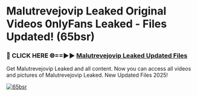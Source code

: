# Malutrevejovip Leaked Original Videos 0nlyFans Leaked - Files Updated! (65bsr)

<h3>🔴 CLICK HERE 🌐==►► <a href="https://tinyurl.com/3hn5wdd3" rel="nofollow">Malutrevejovip Leaked Updated Files</a></h3>

Get Malutrevejovip Leaked and all content. Now you can access all videos and pictures of Malutrevejovip Leaked. New Updated Files 2025!

[![65bsr](https://i.imgur.com/4HnBqBT.gif)](https://tinyurl.com/3hn5wdd3)
